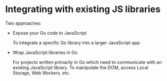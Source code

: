 # Integrating with existing JS libraries

Two approaches:

- Expose your Go code to JavaScript

    To integrate a specific Go library into a larger JavaScript app.

- Wrap JavaScript libraries in Go

    For projects written primarily in Go which need to communicate with an existing JavaScript library. To manipulate the DOM, access Local Storage, Web Workers, etc.
